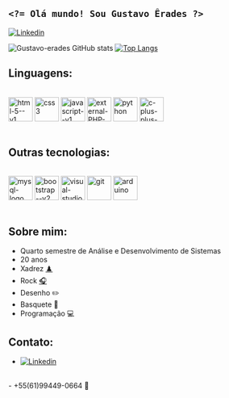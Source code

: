##  `<?= Olá mundo! Sou Gustavo Êrades ?>`
[![Linkedin](https://img.shields.io/badge/LinkedIn-0077B5?style=for-the-badge&logo=linkedin&logoColor=white)](https://www.linkedin.com/in/gustavo-%C3%AArades-vilarinho-silva-22a357231/)

![Gustavo-erades GitHub stats](https://github-readme-stats.vercel.app/api?username=gustavo-erades&show_icons=true&theme=dark)
[![Top Langs](https://github-readme-stats.vercel.app/api/top-langs/?username=gustavo-erades&layout=compact&show_icons=true&theme=dark)](https://github.com/gustavo-erades/github-readme-stats)

## Linguagens:
<div display:inline_block><br/>
    <img width="48" height="48" src="https://img.icons8.com/color/48/html-5--v1.png" alt="html-5--v1"/>
    <img width="48" height="48" src="https://img.icons8.com/color/48/css3.png" alt="css3"/>
    <img width="48" height="48" src="https://img.icons8.com/color/48/javascript--v1.png" alt="javascript--v1"/>
    <img width="48" height="48" src="https://img.icons8.com/external-others-inmotus-design/67/external-PHP-applications-and-programs-others-inmotus-design.png" alt="external-PHP-applications-and-programs-others-inmotus-design"/>
    <img width="48" height="48" src="https://img.icons8.com/fluency/48/python.png" alt="python"/>
    <img width="48" height="48" src="https://img.icons8.com/fluency/48/c-plus-plus-logo.png" alt="c-plus-plus-logo"/>
</div><br/>

## Outras tecnologias:
<div display:inline_block><br/>
    <img width="48" height="48" src="https://img.icons8.com/color/48/mysql-logo.png" alt="mysql-logo"/>
    <img width="48" height="48" src="https://img.icons8.com/color/48/bootstrap--v2.png" alt="bootstrap--v2"/>
    <img width="48" height="48" src="https://img.icons8.com/fluency/48/visual-studio-code-2019.png" alt="visual-studio-code-2019"/>
    <img width="48" height="48" src="https://img.icons8.com/color/48/git.png" alt="git"/>
    <img width="48" height="48" src="https://img.icons8.com/fluency/48/arduino.png" alt="arduino"/>
</div><br/>

## Sobre mim:
- Quarto semestre de Análise e Desenvolvimento de Sistemas<br/>
- 20 anos<br/>
- Xadrez [♟️](https://lichess.org/@/VemTranquilovisk)<br/>
- Rock [🎧](https://open.spotify.com/playlist/6eO31rfQ0aIGyGVUB1H7eK)<br/>
- Desenho ✏️<br/>
- Basquete 🏀<br/>
- Programação 💻<br/>

## Contato:<br/>
- [![Linkedin](	https://img.shields.io/badge/Gmail-D14836?style=for-the-badge&logo=gmail&logoColor=white)](eradesvilarinho@gmail.com)
<br/>
- +55(61)99449-0664 📱<br/>

